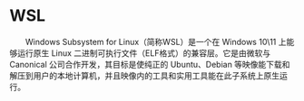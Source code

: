 # WSL

&emsp;&emsp;Windows Subsystem for Linux（简称WSL）是一个在 Windows 10\11 上能够运行原生 Linux 二进制可执行文件（ELF格式）的兼容层。它是由微软与 Canonical 公司合作开发，其目标是使纯正的 Ubuntu、Debian 等映像能下载和解压到用户的本地计算机，并且映像内的工具和实用工具能在此子系统上原生运行。
